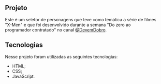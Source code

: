 ## Projeto
Este é um seletor de personagens que teve como temática a série de filmes "X-Men" e que foi desenvolvido durante a semana "Do zero ao programador contratado" no canal [@DevemDobro](https://www.youtube.com/@DevemDobro).

## Tecnologias
Nesse projeto foram utilizadas as seguintes tecnologias:

- HTML;
- CSS;
- JavaScript.

